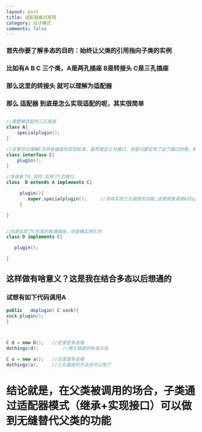 ```yaml
---
layout: post
title: 适配器模式感悟
category: 设计模式
comments: false
---
```


###  首先你要了解多态的目的：始终让父类的引用指向子类的实例

###  比如有A B C 三个类，A是两孔插座   B是转接头   C是三孔插座  

### 那么这里的转接头 就可以理解为适配器

### 那么 适配器 到底是怎么实现适配的呢，其实很简单

``` java

//需要被适配的三孔插座
class A{
    specialplugin();     
}

//这里可以理解C为所有插座的实现标准，虽然是定义为接口，但是只要实现了这个接口的类，都是认为可以当做插座来使用的
class interface C{
    plugin();
}

//B继承了A 同时 实现了C的接口
class  B extends A implements C{      

     plugin(){
        super.specialplugin();     //具体实现三孔插座的功能,这里就是调用A的specialplugin方法 实现转换
     }

}   


//D是实现了C标准的普通插座，但是确实两孔的
class D implements C{

   plugin();

}

```


## 这样做有啥意义？这是我在结合多态以后想通的

###  试想有如下代码调用A

``` java
public   doplugin( C sock){   
sock.plugin();
}



C d = new D();   //这里是多态哦
dothings(d);         //两孔插座的标准方法

C a = new a();   //这里是多态哦
dothings(a);     //三孔插座的方法也可以用了


```


#  结论就是，在父类被调用的场合，子类通过适配器模式（继承+实现接口）可以做到无缝替代父类的功能







